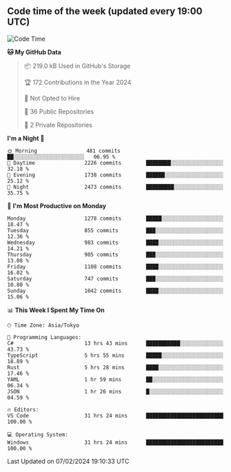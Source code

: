 ## Code time of the week (updated every 19:00 UTC)

<!--START_SECTION:waka-->
![Code Time](http://img.shields.io/badge/Code%20Time-2%2C625%20hrs%2014%20mins-blue)

**🐱 My GitHub Data** 

> 📦 219.0 kB Used in GitHub's Storage 
 > 
> 🏆 172 Contributions in the Year 2024
 > 
> 🚫 Not Opted to Hire
 > 
> 📜 36 Public Repositories 
 > 
> 🔑 2 Private Repositories 
 > 
**I'm a Night 🦉** 

```text
🌞 Morning                481 commits         ██░░░░░░░░░░░░░░░░░░░░░░░   06.95 % 
🌆 Daytime                2226 commits        ████████░░░░░░░░░░░░░░░░░   32.18 % 
🌃 Evening                1738 commits        ██████░░░░░░░░░░░░░░░░░░░   25.12 % 
🌙 Night                  2473 commits        █████████░░░░░░░░░░░░░░░░   35.75 % 
```
📅 **I'm Most Productive on Monday** 

```text
Monday                   1278 commits        █████░░░░░░░░░░░░░░░░░░░░   18.47 % 
Tuesday                  855 commits         ███░░░░░░░░░░░░░░░░░░░░░░   12.36 % 
Wednesday                983 commits         ████░░░░░░░░░░░░░░░░░░░░░   14.21 % 
Thursday                 905 commits         ███░░░░░░░░░░░░░░░░░░░░░░   13.08 % 
Friday                   1108 commits        ████░░░░░░░░░░░░░░░░░░░░░   16.02 % 
Saturday                 747 commits         ███░░░░░░░░░░░░░░░░░░░░░░   10.80 % 
Sunday                   1042 commits        ████░░░░░░░░░░░░░░░░░░░░░   15.06 % 
```


📊 **This Week I Spent My Time On** 

```text
🕑︎ Time Zone: Asia/Tokyo

💬 Programming Languages: 
C#                       13 hrs 43 mins      ███████████░░░░░░░░░░░░░░   43.73 % 
TypeScript               5 hrs 55 mins       █████░░░░░░░░░░░░░░░░░░░░   18.89 % 
Rust                     5 hrs 28 mins       ████░░░░░░░░░░░░░░░░░░░░░   17.46 % 
YAML                     1 hr 59 mins        ██░░░░░░░░░░░░░░░░░░░░░░░   06.34 % 
JSON                     1 hr 26 mins        █░░░░░░░░░░░░░░░░░░░░░░░░   04.59 % 

🔥 Editors: 
VS Code                  31 hrs 24 mins      █████████████████████████   100.00 % 

💻 Operating System: 
Windows                  31 hrs 24 mins      █████████████████████████   100.00 % 
```


 Last Updated on 07/02/2024 19:10:33 UTC
<!--END_SECTION:waka-->